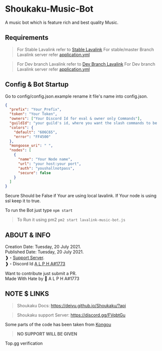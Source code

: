 # Shoukaku-Music-Bot

A music bot which is feature rich and best quality Music.

## Requirements

> For Stable Lavalink refer to [Stable Lavalink](https://github.com/freyacodes/Lavalink/releases)
> For stable/master Branch Lavalink server refer [application.yml](https://github.com/freyacodes/Lavalink/blob/master/LavalinkServer/application.yml.example)

> For Dev branch Lavalink refer to [Dev Branch Lavalink](https://ci.fredboat.com/viewType.html?buildTypeId=Lavalink_Build&branch_Lavalink=refs%2Fheads%2Fdev&tab=buildTypeStatusDiv)
> For Dev branch Lavalink server refer [application.yml](https://github.com/freyacodes/Lavalink/blob/dev/LavalinkServer/application.yml.example)

## Config & Bot Startup

Go to config/config.json.example rename it file's name into config.json.

```json
{
  "prefix": "Your_Prefix",
  "token": "Your Token",
  "owners": ["Your Discord Id for eval & owner only Commands"],
  "guildId": "your guild's id, where you want the slash commands to be updated, when you enabled dev mode, disabling dev mode, means pushes new commands globally",
  "colors": {
    "default": "606C65",
    "error": "FF4500"
  },
  "mongoose_uri": " ",
  "nodes": [
    {
      "name": "Your Node name",
      "url": "your host:your port",
      "auth": "youshallnotpass",
      "secure": false
    }
  ]
}
```

Secure Should be False if Your are using local lavalink. If Your node is using ssl keep it to true.

To run the Bot just type `npm start`

> To Run it using pm2 `pm2 start lavalink-music-bot.js`

## ABOUT & INFO

Creation Date: Tuesday, 20 July 2021.  
Published Date: Tuesday, 20 July 2021.  
❱・[Support Server](https://discord.gg/K9BnjfEwqy).  
❱・Discord Id [A L P H A#1773](https://discord.com/users/688028837711446041)

Want to contribute just submit a PR.  
Made With Hate by 🖤 A L P H A#1773

## NOTE $ LINKS

> Shoukaku Docs: https://deivu.github.io/Shoukaku/?api

> Shoukaku support Server: https://discord.gg/FVqbtGu

Some parts of the code has been taken from [Kongou](https://github.com/Deivu/Kongou)

> **NO SUPPORT WILL BE GIVEN**

Top.gg verification 
